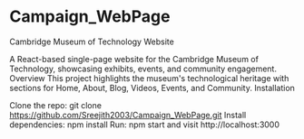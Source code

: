 # Campaign_WebPage

Cambridge Museum of Technology Website

A React-based single-page website for the Cambridge Museum of Technology, showcasing exhibits, events, and community engagement.
Overview
This project highlights the museum's technological heritage with sections for Home, About, Blog, Videos, Events, and Community.
Installation

Clone the repo: git clone https://github.com/Sreejith2003/Campaign_WebPage.git
Install dependencies: npm install
Run: npm start and visit http://localhost:3000
